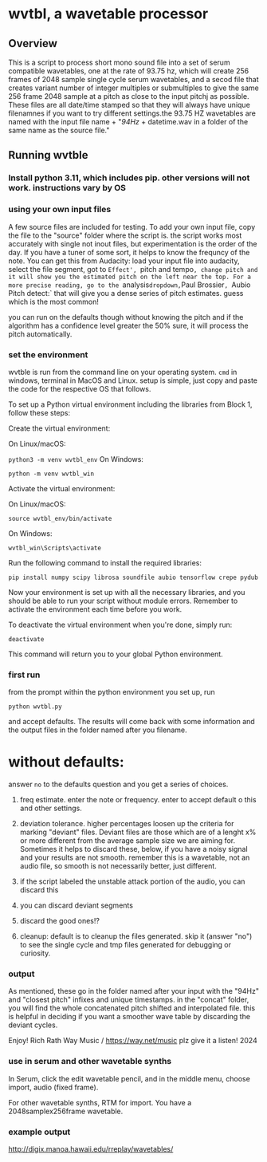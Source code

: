 # wvtbl, a wavetable processor

## Overview
This is a script to process short mono sound file into a set of serum compatible wavetables, one at the rate of 93.75 hz, which will create 256 frames of 2048 sample single cycle serum wavetables, and a secod file that creates variant number of integer multiples or submultiples to give the same 256 frame 2048 sample at a pitch as close to the input pitchj as possible.  These files are all date/time stamped so that they will always have unique filenamnes if you want to try different settings.the 93.75 HZ wavetables are named with the input file name + "_94Hz_ + datetime.wav in a folder of the same name as the source file."  

## Running wvtble

### Install python 3.11, which includes pip. other versions will not work.  instructions vary by OS

### using your own input files
A few source files are included for testing.  To add your own input file, copy the file to the "source" folder where the script is. the script works most accurately with single not inout files, but experimentation is the order of the day.  If you have a tuner of some sort, it helps to know the frequncy of the note.  You can get this from Audacity: load your input file into audacity, select the file segment, got to `Effect', `pitch and tempo`, change pitch and it will show you the estimated pitch on the left near the top. For a more precise reading, go to the `analysis` dropdown, `Paul Brossier`, `Aubio Pitch detect:` that will give you a dense series of pitch estimates. guess which is the most common!

you can run on the defaults though without knowing the pitch and if the algorithm has a confidence level greater the 50% sure, it will process the pitch automatically. 
### set the environment

wvtble is run from the command line on your operating system. `cmd` in windows, terminal in MacOS and Linux.  setup is simple, just copy and paste the code for the respective OS that follows.

To set up a Python virtual environment including the libraries from Block 1, follow these steps:

Create the virtual environment:

On Linux/macOS:

`python3 -m venv wvtbl_env`
On Windows:

`python -m venv wvtbl_win`

Activate the virtual environment:

On Linux/macOS:

`source wvtbl_env/bin/activate`

On Windows:

`wvtbl_win\Scripts\activate`

Run the following command to install the required libraries:

`pip install numpy scipy librosa soundfile aubio tensorflow crepe pydub`

Now your environment is set up with all the necessary libraries, and you should be able to run your script without module errors. Remember to activate the environment each time before you work.

To deactivate the virtual environment when you're done, simply run:

`deactivate`

This command will return you to your global Python environment.

### first run
from the prompt within the python environment you set up, run 

`python wvtbl.py`

and accept defaults.  The results will come back with some information and the output files in the folder named after you filename.

# without defaults:

answer `no` to the defaults question and you get a series of choices.

1. freq estimate. enter the note or frequency. enter to accept default o this and other settings. 

2. deviation tolerance.  higher percentages loosen up the criteria for marking "deviant" files. Deviant files are those which are of a lenght x% or more different from the average sample size we are aiming for.  Sometimes it helps to discard these, below, if you have a noisy signal and your results are not smooth. remember this is a wavetable, not an audio file, so smooth is not necessarily better, just different.  

3. if the script labeled the unstable attack portion of the audio, you can discard this

4. you can discard deviant segments

5. discard the good ones!?

6. cleanup: default is to cleanup the files generated.  skip it (answer "no") to see the single cycle and tmp files generated for debugging or curiosity.

### output

As mentioned, these go in the folder named after your input with the "94Hz" and "closest pitch" infixes and unique timestamps.  in the "concat" folder, you will find the whole concatenated pitch shifted and interpolated file.  this is helpful in deciding if you want a smoother wave table by discarding the deviant cycles.

Enjoy!
Rich Rath
Way Music / https://way.net/music plz give it a listen!
2024

### use in serum and other wavetable synths

In Serum, click the edit wavetable pencil, and in the middle menu, choose import, audio (fixed frame).

For other wavetable synths, RTM for import.  You have a 2048samplex256frame wavetable.

### example output

http://digix.manoa.hawaii.edu/rreplay/wavetables/
